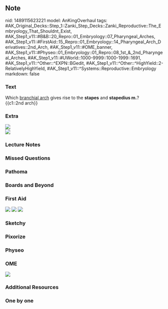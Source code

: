 ## Note
nid: 1489115623221
model: AnKingOverhaul
tags: #AK_Original_Decks::Step_1::Zanki_Step_Decks::Zanki_Reproductive::The_Embryology_That_Shouldnt_Exist, #AK_Step1_v11::#B&B::20_Repro::01_Embryology::07_Pharyngeal_Arches, #AK_Step1_v11::#FirstAid::15_Repro::01_Embryology::14_Pharyngeal_Arch_Derivatives::2nd_Arch, #AK_Step1_v11::#OME_banner, #AK_Step1_v11::#Physeo::01_Embryology::01_Repro::08_1st_&_2nd_Pharyngeal_Arches, #AK_Step1_v11::#UWorld::1000-9999::1000-1999::1691, #AK_Step1_v11::^Other::^EXPN::BGedit, #AK_Step1_v11::^Other::^HighYield::2-RelativelyHighYield, #AK_Step1_v11::^Systems::Reproductive::Embryology
markdown: false

### Text
<div>
  <div>
    <div>
      Which <u>branchial arch</u> gives rise to the <b>stapes</b>
      and <b>stapedius m.</b>?
    </div>
    <div>
      {{c1::2nd arch}}
    </div>
  </div>
</div>

### Extra
<div><img src="paste-17093969838081.jpg"></div>
<div><img src="paste-1038450077729347.jpg"></div>

### Lecture Notes


### Missed Questions


### Pathoma


### Boards and Beyond


### First Aid
<img src="tmp4bfdqV.png"> <img src="tmpHZFGD1.png"> <img src=
"tmpUZo2cE.png">

### Sketchy


### Pixorize


### Physeo


### OME
<div class="ome-widget">
  <a href="https://onlinemeded.org?ref=anki"><img src=
  "_OME_AnkiFlashcards_General_3.png"></a>
</div>

### Additional Resources


### One by one

